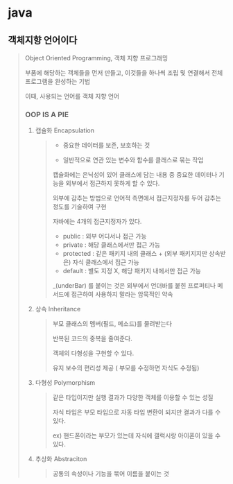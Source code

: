 # java

## 객체지향 언어이다

> Object Oriented Programming, 객체 지향 프로그래밍
>
> 부품에 해당하는 객체들을 먼저 만들고, 이것들을 하나씩 조립 및 연결해서 전체 프로그램을 완성하는 기법
>
> 이때, 사용되는 언어를 객체 지향 언어
>
>
> ### OOP IS A PIE
>
> 1. 캡슐화  Encapsulation 
>
>    > - 중요한 데이터를 보존, 보호하는 것
>    >
>    > - 일반적으로 연관 있는 변수와 함수를 클래스로 묶는 작업
>    >
>    > 캡슐화에는 은닉성이 있어 클래스에 담는 내용 중 중요한 데이터나 기능을 외부에서 접근하지 못하게 할 수 있다.
>    >
>    > 외부에 감추는 방법으로 언어적 측면에서 접근지정자를 두어 감추는 정도를 기술하여 구현
>    >
>    > 자바에는 4개의 접근지정자가 있다.
>    >
>    > - public : 외부 어디서나 접근 가능
>    > - private : 해당 클래스에서만 접근 가능
>    > - protected :  같은 패키지 내의 클래스  + (외부 패키지지만 상속받은) 자식 클래스에서 접근 가능
>    > - default : 별도 지정 X, 해당 패키지 내에서만 접근 가능
>    >
>    >  _(underBar) 를 붙이는 것은 외부에서 언더바를 붙힌 프로퍼티나 메서드에 접근하여 사용하지 말라는 암묵적인 약속
>
> 2. 상속  Inheritance 
>
>    >부모 클래스의 멤버(필드, 메소드)를 물려받는다
>    >
>    >반복된 코드의 중복을 줄여준다.
>    >
>    >객체의 다형성을 구현할 수 있다.
>    >
>    >유지 보수의 편리성 제공 ( 부모를 수정하면 자식도 수정됨)
>    >
>    >
>
> 3. 다형성  Polymorphism 
>
>    > 같은 타입이지만 실행 결과가 다양한 객체를 이용할 수 있는 성질
>    >
>    > 자식 타입은 부모 타입으로 자동 타입 변환이 되지만 결과가 다를 수 있다.
>    >
>    > ex) 핸드폰이라는 부모가 있는데 자식에 갤럭시랑 아이폰이 있을 수 있다.
>
> 4. 추상화 Abstraciton 
>
>    >공통의 속성이나 기능을 묶어 이름을 붙이는 것
>    >
>    >
>
> 
